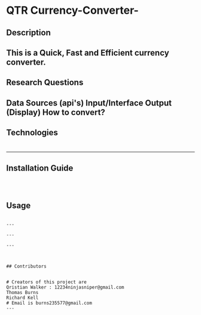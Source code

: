 # QTR Currency-Converter-

## Description

This is a Quick, Fast and Efficient currency converter.
---

## Research Questions

Data Sources (api's)
Input/Interface
Output (Display)
How to convert?
---

## Technologies

# 
---

## Installation Guide

```

```
```


```


## Usage

```

---

---

---



## Contributors


# Creators of this project are 
Qristian Walker : 12234ninjasniper@gmail.com
Thomas Burns
Richard Kell
# Email is burns235577@gmail.com
---